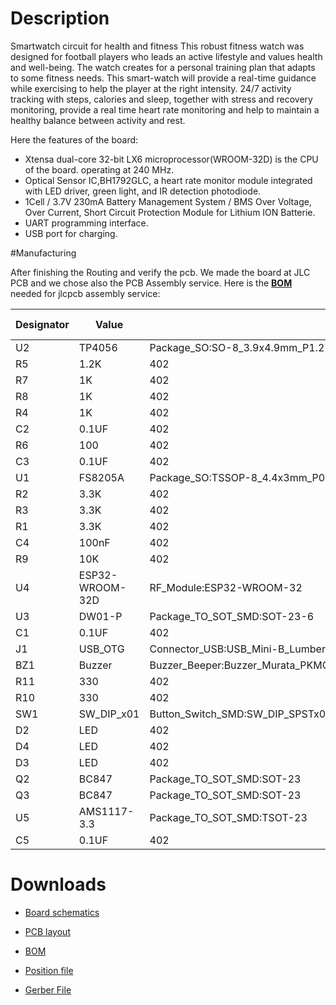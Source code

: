 # Description
Smartwatch circuit for health and fitness
This robust fitness watch was designed for football players who leads an active lifestyle and values health and well-being. 
The watch creates for a personal training plan that adapts to some fitness needs. 
This smart-watch will provide a real-time guidance while exercising to help the player at the right intensity.
24/7 activity tracking with steps, calories and sleep, together with stress and recovery monitoring, provide a real time heart rate monitoring and help to maintain a healthy balance between activity and rest.

Here the features of the board:

- Xtensa dual-core 32-bit LX6 microprocessor(WROOM-32D) is the CPU of the board. operating at 240 MHz.
- Optical Sensor IC,BH1792GLC, a heart rate monitor module integrated with LED driver, green light, and IR detection photodiode.
- 1Cell / 3.7V 230mA Battery Management System / BMS Over Voltage, Over Current, Short Circuit Protection Module for Lithium ION Batterie.
- UART programming interface.
- USB port for charging.

 #Manufacturing
 
After finishing the Routing and verify the pcb. We made the board at JLC PCB and we chose also the PCB Assembly service.
Here is the **[BOM](https://github.com/ALICHOUCHENE/Smartwatch-/blob/main/Assembly/BOM.csv)** needed for jlcpcb assembly service:

| Designator | Value           | Footprint                                                                        | LCSC Part |
|------------|-----------------|----------------------------------------------------------------------------------|-----------|
| U2         | TP4056          | Package_SO:SO-8_3.9x4.9mm_P1.27mm                                                | C16581    |
| R5         | 1.2K            | 402                                                                              |  C25862   |
| R7         | 1K              | 402                                                                              | C11702    |
| R8         | 1K              | 402                                                                              | C11702    |
| R4         | 1K              | 402                                                                              | C11702    |
| C2         | 0.1UF           | 402                                                                              |  C1525    |
| R6         | 100             | 402                                                                              |  C25076   |
| C3         | 0.1UF           | 402                                                                              |  C1525    |
| U1         | FS8205A         | Package_SO:TSSOP-8_4.4x3mm_P0.65mm                                               | C16052    |
| R2         | 3.3K            | 402                                                                              |  C25890   |
| R3         | 3.3K            | 402                                                                              |  C25890   |
| R1         | 3.3K            | 402                                                                              |  C25890   |
| C4         | 100nF           | 402                                                                              |  C1525    |
| R9         | 10K             | 402                                                                              |  C25744   |
| U4         | ESP32-WROOM-32D | RF_Module:ESP32-WROOM-32                                                         |           |
| U3         | DW01-P          | Package_TO_SOT_SMD:SOT-23-6                                                      | C181096   |
| C1         | 0.1UF           | 402                                                                              |  C1525    |
| J1         | USB_OTG         | Connector_USB:USB_Mini-B_Lumberg_2486_01_Horizontal                              | C136451   |
| BZ1        | Buzzer          | Buzzer_Beeper:Buzzer_Murata_PKMCS0909E4000-R1                                    | C255319   |
| R11        | 330             | 402                                                                              |  C25104   |
| R10        | 330             | 402                                                                              |  C25104   |
| SW1        | SW_DIP_x01      | Button_Switch_SMD:SW_DIP_SPSTx01_Slide_6.7x4.1mm_W6.73mm_P2.54mm_LowProfile_JPin | C54948    |
| D2         | LED             | 402                                                                              |           |
| D4         | LED             | 402                                                                              |           |
| D3         | LED             | 402                                                                              |           |
| Q2         | BC847           | Package_TO_SOT_SMD:SOT-23                                                        | C8664     |
| Q3         | BC847           | Package_TO_SOT_SMD:SOT-23                                                        | C8664     |
| U5         | AMS1117-3.3     | Package_TO_SOT_SMD:TSOT-23                                                       | C83932    |
| C5         | 0.1UF           | 402                                                                              |  C1525    |


# Downloads

* [Board schematics](https://github.com/ALICHOUCHENE/Smartwatch-/blob/main/Schematic.pdf)

* [PCB layout](https://github.com/ALICHOUCHENE/Smartwatch-/blob/main/Smartwatch.kicad_pcb)

* [BOM](https://github.com/ALICHOUCHENE/Smartwatch-/blob/main/Assembly/BOM.csv)

* [Position file](https://github.com/ALICHOUCHENE/Smartwatch-/blob/main/Assembly/Smartwatch-all-pos.csv)

* [Gerber File](https://github.com/ALICHOUCHENE/Smartwatch-/blob/main/Gerber/Gerber.rar)
